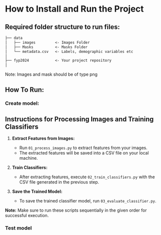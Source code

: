 # How to Install and Run the Project

## Required folder structure to run files:
```markdown
├── data
│   ├── images         <- Images Folder
│   ├── Masks          <- Masks Folder
│   └── metadata.csv   <- Labels, demographic variables etc
│
├── fyp2024            <- Your project repository
│
```
Note: Images and mask should be of type png


## How To Run:
### Create model:
## Instructions for Processing Images and Training Classifiers

1. **Extract Features from Images:**
   - Run `01_process_images.py` to extract features from your images.
   - The extracted features will be saved into a CSV file on your local machine.

2. **Train Classifiers:**
   - After extracting features, execute `02_train_classifiers.py` with the CSV file generated in the previous step.

3. **Save the Trained Model:**
   - To save the trained classifier model, run `03_evaluate_classifier.py`.

**Note:** Make sure to run these scripts sequentially in the given order for successful execution.




### Test model

